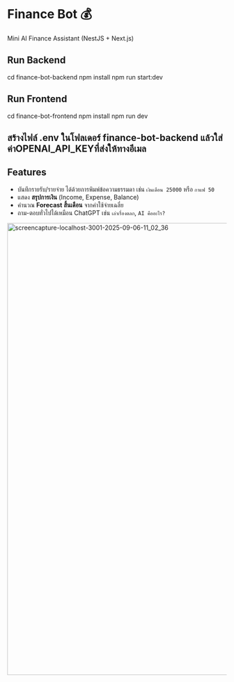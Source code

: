 # Finance Bot 💰
Mini AI Finance Assistant (NestJS + Next.js)

## Run Backend
cd finance-bot-backend
npm install
npm run start:dev

## Run Frontend
cd finance-bot-frontend
npm install
npm run dev

## สร้างไฟล์ .env ในโฟลเดอร์ finance-bot-backend แล้วใส่ค่าOPENAI_API_KEYที่ส่งให้ทางอีเมล

## Features
- บันทึกรายรับ/รายจ่าย ได้ด้วยการพิมพ์ข้อความธรรมดา เช่น `เงินเดือน 25000` หรือ `กาแฟ 50` 
- แสดง **สรุปการเงิน** (Income, Expense, Balance)
- คำนวณ **Forecast สิ้นเดือน** จากค่าใช้จ่ายเฉลี่ย
- ถาม-ตอบทั่วไปได้เหมือน ChatGPT เช่น `เล่าเรื่องตลก`, `AI คืออะไร?`

<img width="1920" height="1036" alt="screencapture-localhost-3001-2025-09-06-11_02_36" src="https://github.com/user-attachments/assets/68bba073-a013-4601-85dd-2980b2b79d57" />
